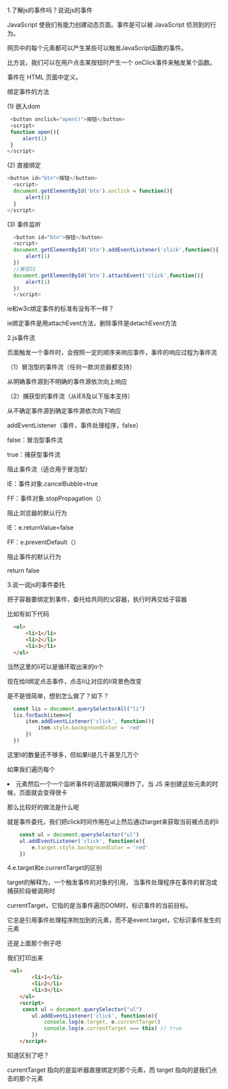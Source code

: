 1.了解js的事件吗？说说js的事件

   JavaScript 使我们有能力创建动态页面。事件是可以被 JavaScript 侦测到的行为。

   网页中的每个元素都可以产生某些可以触发JavaScript函数的事件。
   
   比方说，我们可以在用户点击某按钮时产生一个 onClick事件来触发某个函数。
   
   事件在 HTML 页面中定义。

   绑定事件的方法

   (1) 嵌入dom

   ```js
    <button onclick="open()">按钮</button>
    <script>
    function open(){
        alert(1)
    }
   </script>
   ```

  (2) 直接绑定   

  ```js
  <button id="btn">按钮</button>
    <script>
    document.getElementById('btn').onclick = function(){
        alert(1)
    }
</script>
  ```

  (3) 事件监听

  ```js
    <button id="btn">按钮</button>
    <script>
    document.getElementById('btn').addEventListener('click',function(){
        alert(1)
    })
    //兼容IE
    document.getElementById('btn').attachEvent('click',function(){
        alert(1)
    })
    </script>
  ```

  ie和w3c绑定事件的标准有没有不一样？

  ie绑定事件是用attachEvent方法，删除事件是detachEvent方法

2.js事件流

  页面触发一个事件时，会按照一定的顺序来响应事件，事件的响应过程为事件流

  （1）冒泡型的事件流（任何一款浏览器都支持）

   从明确事件源到不明确的事件源依次向上响应

  （2）捕获型的事件流（从IE8及以下版本支持）

  从不确定事件源到确定事件源依次向下响应

  addEventListener（事件，事件处理程序，false）

  false：冒泡型事件流

  true：捕获型事件流

  阻止事件流（适合用于冒泡型）

  IE：事件对象.cancelBubble=true

  FF：事件对象.stopPropagation（）

  阻止浏览器的默认行为

  IE：e.returnValue=false

  FF：e.preventDefault（）

  阻止事件的默认行为

  return false

  3.说一说js的事件委托

  把子容器要绑定到事件，委托给共同的父容器，执行时再交给子容器

  比如有如下代码

  ```html
    <ul>
        <li>1</li>
        <li>2</li>
        <li>3</li>
    </ul>
  ```

  当然这里的li可以是循环取出来的n个

  现在给li绑定点击事件，点击li让对应的li背景色改变

  是不是很简单，想到怎么做了？如下？

  ```js
    const lis = document.querySelectorAll("li")
    lis.forEach(item=>{
        item.addEventListener('click', function(){
            item.style.backgroundColor = 'red'
        })
    })
  ```

这里li的数量还不够多，但如果li是几千甚至几万个

如果我们遍历每个 <li> 元素然后一个一个监听事件的话那就瞬间爆炸了。当 JS 来创建这些元素的时候，页面就会变得很卡

那么比较好的做法是什么呢 

就是事件委托，我们把click时间作用在ul上然后通过target来获取当前被点击的li

```js
    const ul = document.querySelector("ul")
    ul.addEventListener('click', function(e){
        e.target.style.backgroundColor = 'red'
    })
```

4.e.target和e.currentTarget的区别

target的解释为，一个触发事件的对象的引用， 当事件处理程序在事件的冒泡或捕获阶段被调用时

currentTarget，它指的是当事件遍历DOM时，标识事件的当前目标。

它总是引用事件处理程序附加到的元素，而不是event.target，它标识事件发生的元素

还是上面那个例子吧

我们打印出来

```html
 <ul>
        <li>1</li>
        <li>2</li>
        <li>3</li>
    </ul>
    <script>
     const ul = document.querySelector("ul")
        ul.addEventListener('click', function(e){
            console.log(e.target, e.currentTarget)
            console.log(e.currentTarget === this) // true
        })
    </script>
```

知道区别了吧？

currentTarget 指向的是监听器直接绑定的那个元素，而 target 指向的是我们点击的那个元素



